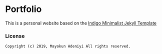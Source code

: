 # Portfolio
This is a personal website based on the [Indigo Minimalist Jekyll Template](https://github.com/sergiokopplin/indigo)

### License

    Copyright (c) 2019, Mayokun Adeniyi All rights reserved.

